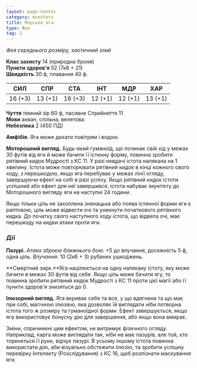 ```yaml
---
layout: page-nontoc
category: monsters
title: Морська яга
type: Фея
tag: 2
---
```


_Фея середнього розміру, хаотичний злий_

**Клас захисту** 14 (природна броня)    
**Пункти здоров'я** 52 (7к8 + 21)    
**Швидкість** 30 ф, плавання 40 ф.

| СИЛ     | СПР     | СТА     | ІНТ     | МДР     | ХАР     |
| ------- | ------- | ------- | ------- | ------- | ------- |
| 16 (+3) | 13 (+1) | 16 (+3) | 12 (+1) | 12 (+1) | 13 (+1) |

**Чуття** темний зір 60 ф, пасивне Сприйняття 11    
**Мови** акван, спільна, велетова    
**Небезпека** 2 (450 ПД)

**Амфібія.** Яга може дихати повітрям і водою.    

**Моторошний вигляд.** Будь-який гуманоїд, що починає свій хід у межах 30 футів від яги й може бачити її істинну форму, повинна зробити рятівний кидок Мудрості з КС 11. У разі невдачі істота налякана на 1 хвилину. Істота може повторювати рятівний кидок в кінці кожного свого ходу, з перешкодою, якщо яга перебуває у межах лінії огляду, завершуючи ефект на собі в разі успіху. Якщо рятівний кидок істоти успішний або ефект для неї завершився, істота набуває імунітету до Моторошного вигляду яги на наступні 24 години.    

Якщо тільки ціль не захоплена зненацька або поява істинної форми яги є раптовою, ціль може відвести очі та уникнути початкового рятівного кидка. До початку свого наступного ходу істота, що відвела очі, має перешкоду на кидки атаки проти яги.

### Дії
**Пазурі.** _Атака зброєю ближнього бою:_ +5 до влучання, досяжність 5 ф, одна ціль. _Влучання:_ 10 (2к6 + 3) рубаних ушкоджень.    

**Смертний зирк.**Яга націлюється на одну налякану істоту, яку може бачити в межах 30 футів від себе. Якщо ціль може бачити ягу, то повинна зробити рятівний кидок Мудрості з КС 11 проти цієї магії або її пункти здоров'я знизяться до 0.    

**Ілюзорний вигляд.** Яга вкриває себе та все, у що вдягнена та що має при собі, магічною ілюзією, яка дозволяє їй виглядати ніби потворна істота того ж розміру та гуманоїдної форми. Ефект завершується, якщо яга використовує бонусну дію для завершення, або якщо вона вмирає.    

Зміни, спричинені цим ефектом, не витримує фізичного огляду. Наприклад, карга може виглядати так, ніби не має пазурів, але той, хто торкнеться її руки, відчує пазурі. В усьому іншому істота повинна використати дію, аби візуально обстежити ілюзію, та зробити успішну перевірку Інтелекту (Розслідування) з КС 16, щоб розпізнати маскування яги.
